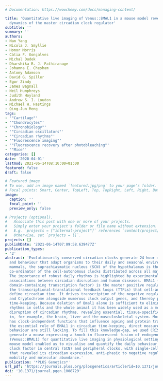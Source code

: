 ```yaml
---
# Documentation: https://wowchemy.com/docs/managing-content/

title: 'Quantitative live imaging of Venus::BMAL1 in a mouse model reveals complex
  dynamics of the master circadian clock regulator'
subtitle: ''
summary: ''
authors:
- Nan Yang
- Nicola J. Smyllie
- Honor Morris
- Cátia F. Gonçalves
- Michal Dudek
- Dharshika R. J. Pathiranage
- Johanna E. Chesham
- Antony Adamson
- David G. Spiller
- Egor Zindy
- James Bagnall
- Neil Humphreys
- Judith Hoyland
- Andrew S. I. Loudon
- Michael H. Hastings
- Qing-Jun Meng
tags:
- '"Cartilage"'
- '"Chondrocytes"'
- '"Chronobiology"'
- '"Circadian oscillators"'
- '"Circadian rhythms"'
- '"Fluorescence imaging"'
- '"Fluorescence recovery after photobleaching"'
- '"Mice"'
categories: []
date: '2020-04-01'
lastmod: 2021-06-14T08:10:00+01:00
featured: false
draft: false

# Featured image
# To use, add an image named `featured.jpg/png` to your page's folder.
# Focal points: Smart, Center, TopLeft, Top, TopRight, Left, Right, BottomLeft, Bottom, BottomRight.
image:
  caption: ''
  focal_point: ''
  preview_only: false

# Projects (optional).
#   Associate this post with one or more of your projects.
#   Simply enter your project's folder or file name without extension.
#   E.g. `projects = ["internal-project"]` references `content/project/deep-learning/index.md`.
#   Otherwise, set `projects = []`.
projects: []
publishDate: '2021-06-14T07:09:58.639477Z'
publication_types:
- '2'
abstract: 'Evolutionarily conserved circadian clocks generate 24-hour rhythms in physiology
  and behaviour that adapt organisms to their daily and seasonal environments. In
  mammals, the suprachiasmatic nucleus (SCN) of the hypothalamus is the principal
  co-ordinator of the cell-autonomous clocks distributed across all major tissues.
  The importance of robust daily rhythms is highlighted by experimental and epidemiological
  associations between circadian disruption and human diseases. BMAL1 (a bHLH-PAS
  domain-containing transcription factor) is the master positive regulator within
  the transcriptional-translational feedback loops (TTFLs) that cell-autonomously
  define circadian time. It drives transcription of the negative regulators Period
  and Cryptochrome alongside numerous clock output genes, and thereby powers circadian
  time-keeping. Because deletion of Bmal1 alone is sufficient to eliminate circadian
  rhythms in cells and the whole animal it has been widely used as a model for molecular
  disruption of circadian rhythms, revealing essential, tissue-specific roles of BMAL1
  in, for example, the brain, liver and the musculoskeletal system. Moreover, BMAL1
  has clock-independent functions that influence ageing and protein translation. Despite
  the essential role of BMAL1 in circadian time-keeping, direct measures of its intra-cellular
  behaviour are still lacking. To fill this knowledge-gap, we used CRISPR Cas9 to
  generate a mouse expressing a knock-in fluorescent fusion of endogenous BMAL1 protein
  (Venus::BMAL1) for quantitative live imaging in physiological settings. The Bmal1Venus
  mouse model enabled us to visualise and quantify the daily behaviour of this core
  clock factor in central (SCN) and peripheral clocks, with single-cell resolution
  that revealed its circadian expression, anti-phasic to negative regulators, nuclear-cytoplasmic
  mobility and molecular abundance.'
publication: '*PLOS Genetics*'
url_pdf: 'https://journals.plos.org/plosgenetics/article?id=10.1371/journal.pgen.1008729'
doi: '10.1371/journal.pgen.1008729'
---
```

